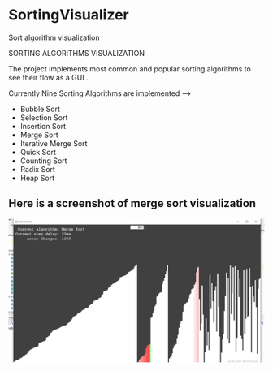 # SortingVisualizer
Sort algorithm visualization

SORTING ALGORITHMS VISUALIZATION

The project implements most common and popular sorting algorithms to see their flow as a GUI .

Currently Nine Sorting Algorithms are implemented -->
* Bubble Sort
* Selection Sort
* Insertion Sort
* Merge Sort
* Iterative Merge Sort
* Quick Sort
* Counting Sort
* Radix Sort
* Heap Sort

## Here is a screenshot of merge sort visualization 
![](MergeSortGUI.png)
